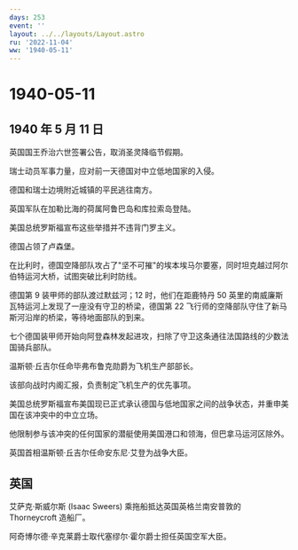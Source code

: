 ```yaml
---
days: 253
event: ''
layout: ../../layouts/Layout.astro
ru: '2022-11-04'
ww: '1940-05-11'
---
```


# 1940-05-11

## 1940 年 5 月 11 日

英国国王乔治六世签署公告，取消圣灵降临节假期。

瑞士动员军事力量，应对前一天德国对中立低地国家的入侵。

德国和瑞士边境附近城镇的平民逃往南方。

英国军队在加勒比海的荷属阿鲁巴岛和库拉索岛登陆。

美国总统罗斯福宣布这些举措并不违背门罗主义。

德国占领了卢森堡。

在比利时，德国空降部队攻占了"坚不可摧"的埃本埃马尔要塞，同时坦克越过阿尔伯特运河大桥，试图突破比利时防线。

德国第 9 装甲师的部队渡过默兹河；12 时，他们在距鹿特丹 50
英里的南威廉斯瓦特运河上发现了一座没有守卫的桥梁，德国第 22
飞行师的空降部队守住了新马斯河沿岸的桥梁，等待地面部队的到来。

七个德国装甲师开始向阿登森林发起进攻，扫除了守卫这条通往法国路线的少数法国骑兵部队。

温斯顿·丘吉尔任命毕弗布鲁克勋爵为飞机生产部部长。

该部向战时内阁汇报，负责制定飞机生产的优先事项。

美国总统罗斯福宣布美国现已正式承认德国与低地国家之间的战争状态，并重申美国在该冲突中的中立立场。

他限制参与该冲突的任何国家的潜艇使用美国港口和领海，但巴拿马运河区除外。

英国首相温斯顿·丘吉尔任命安东尼·艾登为战争大臣。

## 英国

艾萨克·斯威尔斯 (Isaac Sweers) 乘拖船抵达英国英格兰南安普敦的
Thorneycroft 造船厂。

阿奇博尔德·辛克莱爵士取代塞缪尔·霍尔爵士担任英国空军大臣。
